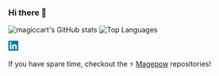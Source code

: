 ### Hi there 👋

<!--
**alothemes/alothemes** is a ✨ _special_ ✨ repository because its `README.md` (this file) appears on your GitHub profile.

Here are some ideas to get you started:

- 🔭 I’m currently working on ...
- 🌱 I’m currently learning ...
- 👯 I’m looking to collaborate on ...
- 🤔 I’m looking for help with ...
- 💬 Ask me about ...
- 📫 How to reach me: ...
- 😄 Pronouns: ...
- ⚡ Fun fact: ...
-->
![magiccart's GitHub stats](https://github-readme-stats.vercel.app/api?username=alothemes&show_icons=true&theme=radical)
![Top Languages](https://github-readme-stats.vercel.app/api/top-langs/?username=alothemes&layout=compact&theme=radical)

<a href="https://www.linkedin.com/in/magiccart/" target="_blank">
  <img src="https://raw.githubusercontent.com/magiccart/magiccart/master/assets/linkedin.svg" Exper" width="20px" />
</a>

If you have spare time, checkout the ⚡ [Magepow](https://github.com/magepow) repositories!
